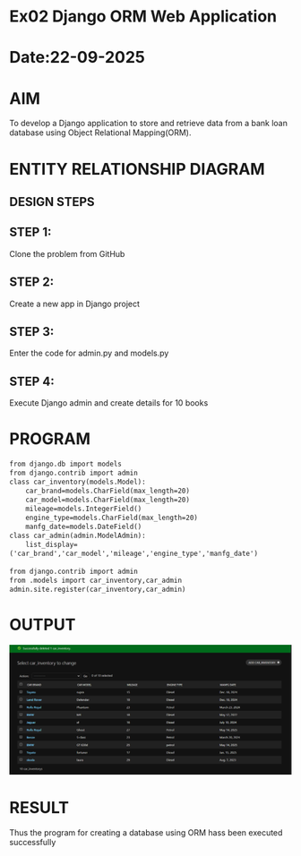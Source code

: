 # Ex02 Django ORM Web Application
# Date:22-09-2025
# AIM
To develop a Django application to store and retrieve data from a bank loan database using Object Relational Mapping(ORM).

# ENTITY RELATIONSHIP DIAGRAM
## DESIGN STEPS
## STEP 1:
Clone the problem from GitHub

## STEP 2:
Create a new app in Django project

## STEP 3:
Enter the code for admin.py and models.py

## STEP 4:
Execute Django admin and create details for 10 books

# PROGRAM
```
from django.db import models
from django.contrib import admin
class car_inventory(models.Model):
    car_brand=models.CharField(max_length=20)
    car_model=models.CharField(max_length=20)
    mileage=models.IntegerField()
    engine_type=models.CharField(max_length=20)
    manfg_date=models.DateField()
class car_admin(admin.ModelAdmin):
    list_display=('car_brand','car_model','mileage','engine_type','manfg_date')

from django.contrib import admin
from .models import car_inventory,car_admin
admin.site.register(car_inventory,car_admin)
```
# OUTPUT
![alt text](<Screenshot 2025-09-22 082641.png>)

# RESULT
Thus the program for creating a database using ORM hass been executed successfully
